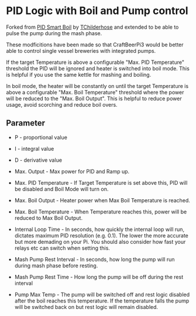 # PID Logic with Boil and Pump control

Forked from [PID Smart Boil](https://github.com/TChilderhose/cbpi-pidsmartboil) by [TChilderhose](https://github.com/TChilderhose) and extended to be able to pulse the pump during the mash phase.

These modficitions have been made so that CraftBeerPi3 would be better able to control single vessel breweries with integrated pumps.

If the target Temperature is above a configurable "Max. PID Temperature" threshold the PID will be ignored and heater is switched into boil mode. This is helpful if you use the same kettle for mashing and boiling.

In boil mode, the heater will be constantly on until the target Temperature is above a configurable "Max. Boil Temperature" threshold where the power will be reduced to the "Max. Boil Output". This is helpful to reduce power usage, avoid scorching and reduce boil overs.

## Parameter

* P - proportional value
* I - integral value
* D - derivative value
* Max. Output - Max power for PID and Ramp up.
* Max. PID Temperature - If Target Temperature is set above this, PID will be disabled and Boil Mode will turn on.
* Max. Boil Output - Heater power when Max Boil Temperature is reached.
* Max. Boil Temperature - When Temperature reaches this, power will be reduced to Max Boil Output.

* Internal Loop Time - In seconds, how quickly the internal loop will run, dictates maximum PID resolution (e.g. 0.1). The lower the more accurate but more demading on your Pi. You should also consider how fast your relays etc can switch when setting this.

* Mash Pump Rest Interval - In seconds, how long the pump will run during mash phase before resting.
* Mash Pump Rest Time - How long the pump will be off during the rest interval

* Pump Max Temp - The pump will be switched off and rest logic disabled after the boil reaches this temperature. If the temperature falls the pump will be switched back on but rest logic will remain disabled.
